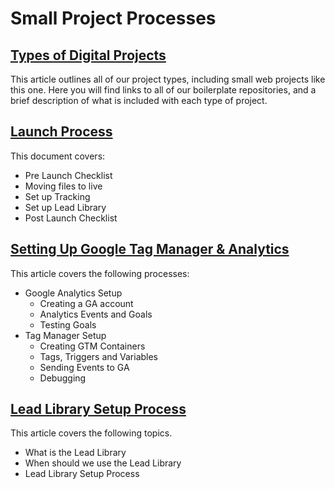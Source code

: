# Small Project Processes

## [Types of Digital Projects](https://thebrain.kingkong.net.au/articles/types-of-digital-projects/)
This article outlines all of our project types, including small web projects like this one. Here you will find links to all of our boilerplate repositories, and a brief description of what is included with each type of project.

## [Launch Process](https://thebrain.kingkong.net.au/articles/launch-process/)
This document covers:
- Pre Launch Checklist
- Moving files to live
- Set up Tracking
- Set up Lead Library
- Post Launch Checklist

## [Setting Up Google Tag Manager & Analytics](https://thebrain.kingkong.net.au/articles/setting-up-google-analytics-tag-manager/)
This article covers the following processes:
- Google Analytics Setup
  - Creating a GA account
  - Analytics Events and Goals
  - Testing Goals
- Tag Manager Setup
  - Creating GTM Containers
  - Tags, Triggers and Variables
  - Sending Events to GA
  - Debugging

## [Lead Library Setup Process](https://thebrain.kingkong.net.au/articles/lead-library-setup/)
This article covers the following topics.
- What is the Lead Library
- When should we use the Lead Library
- Lead Library Setup Process
